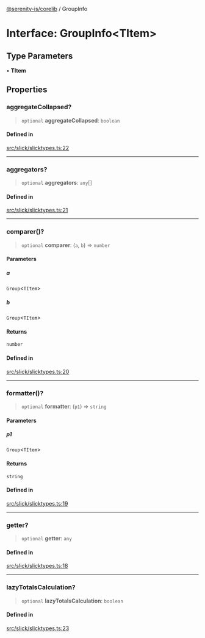 [@serenity-is/corelib](../README.md) / GroupInfo

# Interface: GroupInfo\<TItem\>

## Type Parameters

• **TItem**

## Properties

### aggregateCollapsed?

> `optional` **aggregateCollapsed**: `boolean`

#### Defined in

[src/slick/slicktypes.ts:22](https://github.com/serenity-is/serenity/blob/master/packages/corelib/src/slick/slicktypes.ts#L22)

***

### aggregators?

> `optional` **aggregators**: `any`[]

#### Defined in

[src/slick/slicktypes.ts:21](https://github.com/serenity-is/serenity/blob/master/packages/corelib/src/slick/slicktypes.ts#L21)

***

### comparer()?

> `optional` **comparer**: (`a`, `b`) => `number`

#### Parameters

##### a

`Group`\<`TItem`\>

##### b

`Group`\<`TItem`\>

#### Returns

`number`

#### Defined in

[src/slick/slicktypes.ts:20](https://github.com/serenity-is/serenity/blob/master/packages/corelib/src/slick/slicktypes.ts#L20)

***

### formatter()?

> `optional` **formatter**: (`p1`) => `string`

#### Parameters

##### p1

`Group`\<`TItem`\>

#### Returns

`string`

#### Defined in

[src/slick/slicktypes.ts:19](https://github.com/serenity-is/serenity/blob/master/packages/corelib/src/slick/slicktypes.ts#L19)

***

### getter?

> `optional` **getter**: `any`

#### Defined in

[src/slick/slicktypes.ts:18](https://github.com/serenity-is/serenity/blob/master/packages/corelib/src/slick/slicktypes.ts#L18)

***

### lazyTotalsCalculation?

> `optional` **lazyTotalsCalculation**: `boolean`

#### Defined in

[src/slick/slicktypes.ts:23](https://github.com/serenity-is/serenity/blob/master/packages/corelib/src/slick/slicktypes.ts#L23)
